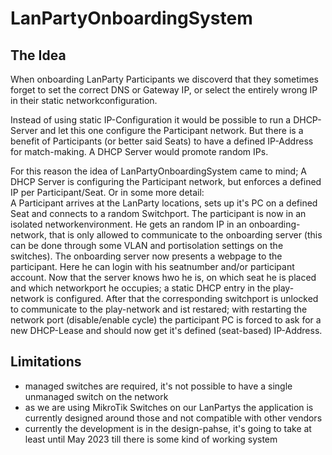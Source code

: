 # LanPartyOnboardingSystem

## The Idea

When onboarding LanParty Participants we discoverd that they sometimes forget to set the correct DNS or Gateway IP, or select the entirely wrong IP in their static networkconfiguration.

Instead of using static IP-Configuration it would be possible to run a DHCP-Server and let this one configure the Participant network. But there is a benefit of Participants (or better said Seats) to have a defined IP-Address for match-making. A DHCP Server would promote random IPs.

For this reason the idea of LanPartyOnboardingSystem came to mind; A DHCP Server is configuring the Participant network, but enforces a defined IP per Participant/Seat. Or in some more detail:  
A Participant arrives at the LanParty locations, sets up it's PC on a defined Seat and connects to a random Switchport. The participant is now in an isolated networkenvironment. He gets an random IP in an onboarding-network, that is only allowed to communicate to the onboarding server (this can be done through some VLAN and portisolation settings on the switches). The onboarding server now presents a webpage to the participant. Here he can login with his seatnumber and/or participant account. Now that the server knows hwo he is, on which seat he is placed and which networkport he occupies; a static DHCP entry in the play-network is configured. After that the corresponding switchport is unlocked to communicate to the play-network and ist restared; with restarting the network port (disable/enable cycle) the participant PC is forced to ask for a new DHCP-Lease and should now get it's defined (seat-based) IP-Address.

## Limitations

  * managed switches are required, it's not possible to have a single unmanaged switch on the network
  * as we are using MikroTik Switches on our LanPartys the application is currently designed around those and not compatible with other vendors
  * currently the development is in the design-pahse, it's going to take at least until May 2023 till there is some kind of working system